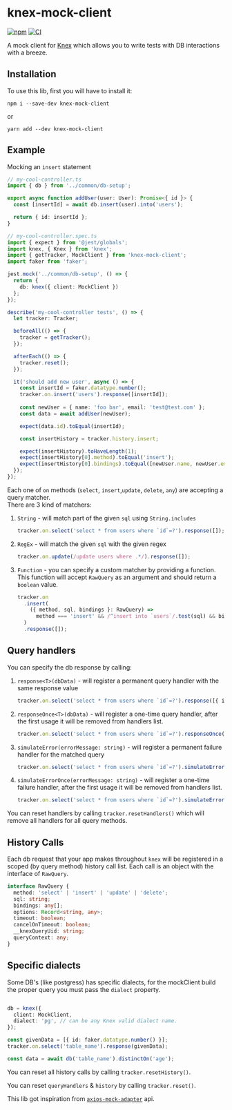# knex-mock-client

[![npm](https://img.shields.io/npm/v/knex-mock-client.svg)](https://www.npmjs.com/package/knex-mock-client)
[![CI](https://github.com/felixmosh/knex-mock-client/actions/workflows/main.yml/badge.svg)](https://github.com/felixmosh/knex-mock-client/actions/workflows/main.yml)

A mock client for [Knex](https://github.com/knex/knex) which allows you to write tests with DB
interactions with a breeze.

## Installation

To use this lib, first you will have to install it:

```
npm i --save-dev knex-mock-client
```

or

```
yarn add --dev knex-mock-client
```

## Example

Mocking an `insert` statement

```ts
// my-cool-controller.ts
import { db } from '../common/db-setup';

export async function addUser(user: User): Promise<{ id }> {
  const [insertId] = await db.insert(user).into('users');

  return { id: insertId };
}
```

```ts
// my-cool-controller.spec.ts
import { expect } from '@jest/globals';
import knex, { Knex } from 'knex';
import { getTracker, MockClient } from 'knex-mock-client';
import faker from 'faker';

jest.mock('../common/db-setup', () => {
  return {
    db: knex({ client: MockClient })
  };
});

describe('my-cool-controller tests', () => {
  let tracker: Tracker;

  beforeAll(() => {
    tracker = getTracker();
  });

  afterEach(() => {
    tracker.reset();
  });

  it('should add new user', async () => {
    const insertId = faker.datatype.number();
    tracker.on.insert('users').response([insertId]);
    
    const newUser = { name: 'foo bar', email: 'test@test.com' };
    const data = await addUser(newUser);

    expect(data.id).toEqual(insertId);

    const insertHistory = tracker.history.insert;

    expect(insertHistory).toHaveLength(1);
    expect(insertHistory[0].method).toEqual('insert');
    expect(insertHistory[0].bindings).toEqual([newUser.name, newUser.email]);
  });
});
```

Each one of `on` methods (`select`, `insert`,`update`, `delete`, `any`) are accepting a query matcher.
<br>There are 3 kind of matchers:

1. `String` - will match part of the given `sql` using `String.includes`

   ```ts
   tracker.on.select('select * from users where `id`=?').response([]);
   ```

2. `RegEx` - will match the given `sql` with the given regex
   ```ts
   tracker.on.update(/update users where .*/).response([]);
   ```
3. `Function` - you can specify a custom matcher by providing a function.
   <br/>This function will accept `RawQuery` as an argument and should return a `boolean` value.
   ```ts
   tracker.on
     .insert(
       ({ method, sql, bindings }: RawQuery) =>
         method === 'insert' && /^insert into `users`/.test(sql) && bindings.includes('secret-token')
     )
     .response([]);
   ```

## Query handlers

You can specify the db response by calling:

1. `response<T>(dbData)` - will register a permanent query handler with the same response value

   ```ts
   tracker.on.select('select * from users where `id`=?').response([{ id: 1, name: 'foo' }]);
   ```

2. `responseOnce<T>(dbData)` - will register a one-time query handler, after the first usage it will
   be removed from handlers list.
   ```ts
   tracker.on.select('select * from users where `id`=?').responseOnce([{ id: 1, name: 'foo' }]);
   ```
3. `simulateError(errorMessage: string)` - will register a permanent failure handler for the matched
   query
   ```ts
   tracker.on.select('select * from users where `id`=?').simulateError('Connection lost');
   ```
4. `simulateErrorOnce(errorMessage: string)` - will register a one-time failure handler, after the
   first usage it will be removed from handlers list.
   ```ts
   tracker.on.select('select * from users where `id`=?').simulateErrorOnce('Connection lost');
   ```

You can reset handlers by calling `tracker.resetHandlers()` which will remove all handlers for all
query methods.

## History Calls

Each db request that your app makes throughout `knex` will be registered in a scoped (by query
method) history call list. Each call is an object with the interface of `RawQuery`.

```ts
interface RawQuery {
  method: 'select' | 'insert' | 'update' | 'delete';
  sql: string;
  bindings: any[];
  options: Record<string, any>;
  timeout: boolean;
  cancelOnTimeout: boolean;
  __knexQueryUid: string;
  queryContext: any;
}
```

## Specific dialects

Some DB's (like postgress) has specific dialects, for the mockClient build the proper query you must pass the `dialect` property.

```ts

db = knex({
  client: MockClient,
  dialect: 'pg', // can be any Knex valid dialect name.
});

const givenData = [{ id: faker.datatype.number() }];
tracker.on.select('table_name').response(givenData);

const data = await db('table_name').distinctOn('age');
```

You can reset all history calls by calling `tracker.resetHistory()`.

You can reset `queryHandlers` & `history` by calling `tracker.reset()`.

This lib got inspiration from [`axios-mock-adapter`](https://github.com/ctimmerm/axios-mock-adapter)
api️.
